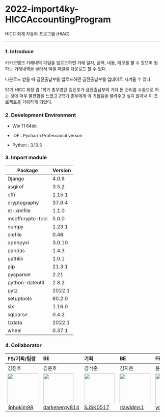 # 2022-import4ky-HICCAccountingProgram

HICC 회계 자동화 프로그램 (HIAC)

-----------

### 1. Introduce

카카오뱅크 거래내역 파일을 업로드하면 거래 일자, 금액, 내용, 메모를 볼 수 있으며 원하는 거래내역을 골라서 엑셀 파일을 다운로드 할 수 있다.

다운로드 받을 때 금전출납부를 업로드하면 금전출납부를 업데이트 시켜줄 수 있다.



51기 HICC 회장 겸 1학기 총무였던 김진호가 금전출납부와 기타 돈 관리를 수동으로 하는 것에 매우 불편함을 느꼈고 2학기 총무에게 이 귀찮음을 물려주고 싶지 않아서 이 프로젝트를 기획하게 되었다.



### 2. Development Environment

+ Win 11 64bit

+ IDE : Pycharm Professional verson

+ Python : 3.10.5



### 3. Import module

| Package          | Version |
| ---------------- | ------- |
| Django           | 4.0.6   |
| asgiref          | 3.5.2   |
| cffi             | 1.15.1  |
| cryptography     | 37.0.4  |
| et-xmlfile       | 1.1.0   |
| msoffcrypto-tool | 5.0.0   |
| numpy            | 1.23.1  |
| olefile          | 0.46    |
| openpyxl         | 3.0.10  |
| pandas           | 1.4.3   |
| pathlib          | 1.0.1   |
| pip              | 21.3.1  |
| pycparser        | 2.21    |
| python-dateutil  | 2.8.2   |
| pytz             | 2022.1  |
| setuptools       | 60.2.0  |
| six              | 1.16.0  |
| sqlparse         | 0.4.2   |
| tzdata           | 2022.1  |
| wheel            | 0.37.1  |



### 4. Collaborator

| FS/기획/팀장                                                                                                                                                 | BE                                                                                                                                                            | 기획                                                                                                                                                   | BE                                                                                                                                                     | FE                                                                                                                                                           |
|:-------------------------------------------------------------------------------------------------------------------------------------------------------- |:------------------------------------------------------------------------------------------------------------------------------------------------------------- |:---------------------------------------------------------------------------------------------------------------------------------------------------- |:------------------------------------------------------------------------------------------------------------------------------------------------------ |:------------------------------------------------------------------------------------------------------------------------------------------------------------ |
| 김진호                                                                                                                                                      | 김준호                                                                                                                                                           | 김석준                                                                                                                                                  | 김지은                                                                                                                                                    | 윤찬호                                                                                                                                                          |
| <img src="https://avatars.githubusercontent.com/u/81083461?v=4" width="100px" height="100px"><br/><a href="https://github.com/jinhokim98">jinhokim98</a> | <img src="https://avatars.githubusercontent.com/u/79552567?v=4" width="100px" height="100px"><br><a href="https://github.com/darkenergy814">darkenergy814</a> | <img src="https://avatars.githubusercontent.com/u/108185213?v=4" width="100px" height="100px"><br><a href="https://github.com/SJSK0517">SJSK0517</a> | <img src="https://avatars.githubusercontent.com/u/108122992?v=4" width="100px" height="100px"><br><a href="https://github.com/rlawldms1">rlawldms1</a> | <img src="https://avatars.githubusercontent.com/u/108210104?v=4" width="100px" height="100px"><br><a href="https://github.com/yooooonshine">yooooonshine</a> |